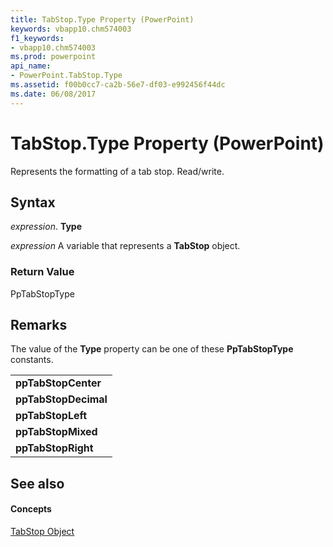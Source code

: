 ```yaml
---
title: TabStop.Type Property (PowerPoint)
keywords: vbapp10.chm574003
f1_keywords:
- vbapp10.chm574003
ms.prod: powerpoint
api_name:
- PowerPoint.TabStop.Type
ms.assetid: f00b0cc7-ca2b-56e7-df03-e992456f44dc
ms.date: 06/08/2017
---
```



# TabStop.Type Property (PowerPoint)

Represents the formatting of a tab stop. Read/write.


## Syntax

 _expression_. **Type**

 _expression_ A variable that represents a **TabStop** object.


### Return Value

PpTabStopType


## Remarks

The value of the  **Type** property can be one of these **PpTabStopType** constants.


||
|:-----|
|**ppTabStopCenter**|
|**ppTabStopDecimal**|
|**ppTabStopLeft**|
|**ppTabStopMixed**|
|**ppTabStopRight**|

## See also


#### Concepts


[TabStop Object](PowerPoint.TabStop.md)

